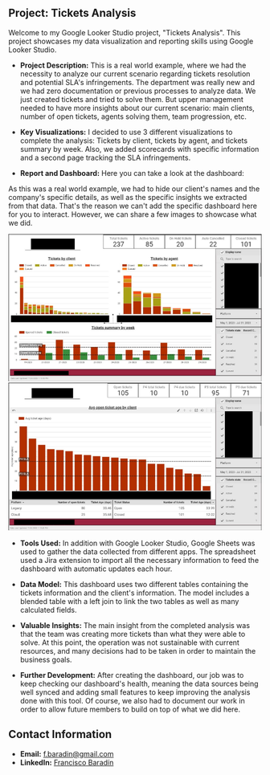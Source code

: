 ## Project: Tickets Analysis

Welcome to my Google Looker Studio project, "Tickets Analysis". This project showcases my data visualization and reporting skills using Google Looker Studio. 

- **Project Description:** This is a real world example, where we had the necessity to analyze our current scenario regarding tickets resolution and potential SLA's infringements. The department was really new and we had zero documentation or previous processes to analyze data. We just created tickets and tried to solve them. But upper management needed to have more insights about our current scenario: main clients, number of open tickets, agents solving them, team progression, etc.

- **Key Visualizations:** I decided to use 3 different visualizations to complete the analysis: Tickets by client, tickets by agent, and tickets summary by week. Also, we added scorecards with specific information and a second page tracking the SLA infringements.

- **Report and Dashboard:** Here you can take a look at the dashboard:

As this was a real world example, we had to hide our client's names and the company's specific details, as well as the specific insights we extracted from that data. That's the reason we can't add the specific dashboard here for you to interact.
However, we can share a few images to showcase what we did. 

![Alt Text](/Data-Visualization-Projects/images/Tickets-1.png)
![Alt Text](/Data-Visualization-Projects/images/Tickets-2.png)

- **Tools Used:** In addition with Google Looker Studio, Google Sheets was used to gather the data collected from different apps. The spreadsheet used a Jira extension to import all the necessary information to feed the dashboard with automatic updates each hour.

- **Data Model:** This dashboard uses two different tables containing the tickets information and the client's information. The model includes a blended table with a left join to link the two tables as well as many calculated fields.

- **Valuable Insights:** The main insight from the completed analysis was that the team was creating more tickets than what they were able to solve. At this point, the operation was not sustainable with current resources, and many decisions had to be taken in order to maintain the business goals. 

- **Further Development:** After creating the dashboard, our job was to keep checking our dashboard's health, meaning the data sources being well synced and adding small features to keep improving the analysis done with this tool. Of course, we also had to document our work in order to allow future members to build on top of what we did here.

## Contact Information

- **Email:** [f.baradin@gmail.com](mailto:f.baradin@gmail.com)
- **LinkedIn:** [Francisco Baradín](https://www.linkedin.com/in/franciscobaradin13256664/)
